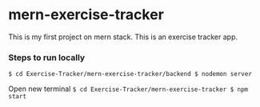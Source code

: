 # mern-exercise-tracker
This is my first project on mern stack. This is an exercise tracker app.

### Steps to run locally
`$ cd Exercise-Tracker/mern-exercise-tracker/backend
$ nodemon server
`

Open new terminal
`$ cd Exercise-Tracker/mern-exercise-tracker
$ npm start`


